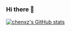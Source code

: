 ### Hi there 👋

<!--
**chenxz1111/chenxz1111** is a ✨ _special_ ✨ repository because its `README.md` (this file) appears on your GitHub profile.

Here are some ideas to get you started:

- 🔭 I’m currently working on ...
- 🌱 I’m currently learning ...
- 👯 I’m looking to collaborate on ...
- 🤔 I’m looking for help with ...
- 💬 Ask me about ...
- 📫 How to reach me: ...
- 😄 Pronouns: ...
- ⚡ Fun fact: ...
-->
[![chenxz's GitHub stats](https://github-readme-stats.vercel.app/api?username=chenxz1111)](https://github.com/anuraghazra/github-readme-stats)
